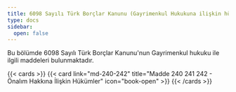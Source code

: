 ```yaml
---
title: 6098 Sayılı Türk Borçlar Kanunu (Gayrimenkul Hukukuna ilişkin hükümler)
type: docs
sidebar:
  open: false
---
```


Bu bölümde 6098 Sayılı Türk Borçlar Kanunu'nun Gayrimenkul hukuku ile ilgili maddeleri bulunmaktadır.

{{< cards >}}
{{< card link="md-240-242" title="Madde 240 241 242 - Önalım Hakkına İlişkin Hükümler" icon="book-open" >}}
{{< /cards >}}
